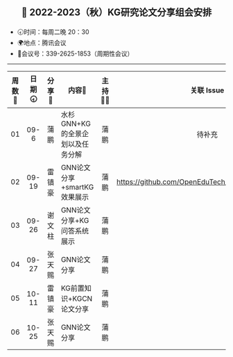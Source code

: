 ## <p align="center">🍁 2022-2023（秋）KG研究论文分享组会安排</p>

- 🕣时间：每周二晚 20：30
- 🌍地点：腾讯会议
- 📠会议号：339-2625-1853（周期性会议）


****


| 周数📆 | 日期🕣 | 分享🙋  | 内容📒                                                        | 主持💂‍♂️ |                          关联 Issue                          | 视频 |
| :---: | :---: | :----: | ------------------------------------------------------------ | :----: | :----------------------------------------------------------: | :---: |
|  01   | 09-6 |  蒲鹏  | 水杉GNN+KG的全景企划以及任务分解                                       |  蒲鹏  |   待补充   |  |
|  02   | 09-19 | 雷镇豪 | GNN论文分享+smartKG效果展示 | 蒲鹏 | https://github.com/OpenEduTech/OpenEduKG/issues/1 |  |
|  03   | 09-26 |谢文柱  | GNN论文分享+KG问答系统展示 | 蒲鹏 |  | https://www.bilibili.com/video/BV1V24y1o7XE/?spm_id_from=333.999.0.0&vd_source=5f878247003461023cb021ba7cb0e749 |
|  04   | 09-27 |张天赐  | GNN论文分享 |蒲鹏 |  ||
| 05 | 10-11 |雷镇豪 | KG前置知识+KGCN论文分享 |蒲鹏  | |https://www.bilibili.com/video/BV1qD4y1k7w5/?spm_id_from=333.999.0.0|
|  06   | 10-25 |张天赐  | GNN论文分享 |蒲鹏 |  ||
